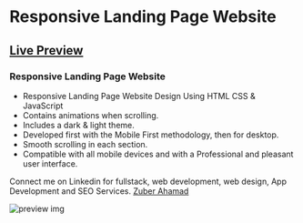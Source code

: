 # Responsive Landing Page Website
## [Live Preview](https://localhost:5500)
### Responsive Landing Page Website

- Responsive Landing Page Website Design Using HTML CSS & JavaScript
- Contains animations when scrolling.
- Includes a dark & light theme.
- Developed first with the Mobile First methodology, then for desktop.
- Smooth scrolling in each section.
- Compatible with all mobile devices and with a Professional and pleasant user interface.

Connect me on Linkedin for fullstack, web development, web design, App Development and SEO Services. [Zuber Ahamad](https://www.linkedin.com/in/mohammed-zuber-ahamad/)

![preview img](/preview.png)
